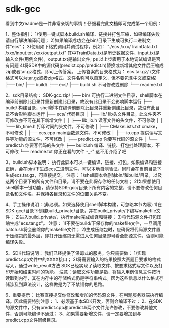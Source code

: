 # sdk-gcc

看到中文readme是一件非常亲切的事情！仔细看完此文档即可完成第一个用例：

1、整体指引：
  1)使用一键式脚本build.sh编译、链接并打包压缩，如果编译失败请自行解决编译问题；
  2)如果编译成功会在bin/目录下生成可执行二进制文件"ecs"；
  3)使用如下格式调用并调试程序，例如：
    "./ecs /xxx/TrainData.txt /xxx/input.txt /xxx/output.txt"
    其中TrainData.txt是历史数据文件，input.txt是输入文件(用例文件)，output.txt是输出文件;
    ps 以上步骤用于本地调试编译是否有问题
  4)将SDK中的源代码(predict.cpp/predict.h)替换或新增其他文件后压缩成zip或者tar.gz格式，即可上传答案。
  上传答案的目录格式为：
  ecs.tar.gz/ (文件格式可以为tar.gz或者zip格式，文件名称可以自定义，但不要包含中文或空格)
    ├── bin/
    ├── build/
    ├── ecs/
    ├── build.sh    不可修改或删除
    └── readme.txt


2、sdk目录结构：
    SDK-gcc.zip/
    ├── bin/                         可执行二进制文件目录，shell脚本在编译前删除此目录并重新创建此目录，故没有此目录不会影响脚本运行
    ├── build/                       构建目录，shell脚本在编译前删除此目录并重新创建此目录，故没有此目录不会影响脚本运行
    ├── ecs/                         代码目录
    │     ├── lib/                   lib头文件目录，此文件夹不可修改亦不可在其下新增文件
    │     │     ├── lib_io.h         读写文件的头文件，不可修改
    │     │     └── lib_time.h       打印时间的头文件，不可修改
    │     ├── CMakeLists.txt         cmake，不可修改
    │     ├── ecs.cpp                main函数源文件，不可修改
    │     ├── io.cpp                 提供读写文件等功能的源文件，不可修改
    │     ├── predict.cpp             你要写代码的源文件
    │     └── predict.h               你要写代码的头文件
    ├── build.sh                     编译、链接、打包批处理脚本，不可修改
    └── readme.txt                   你正在看的文件 -_-" 这不用介绍了吧

3、build.sh脚本说明：
  执行此脚本可以一键编译、链接、打包。如果编译和链接正确，会在bin/下生成ecs二进制文件，可以本地自测验证。同时会在当前目录下生成ecs.tar.gz，可直接提交。
  注意：
    1)shell脚本会删除bin/和build/目录，以及这两个目录下的所有文件和目录。请不要在此保存你的任何文档；
    2)如果想使用shell脚本一键功能，请保持SDK-gcc/目录下所有内容的完整，请不要修改任何目录名和文件名，并保持各目录和文件的位置关系不变。

4、手工操作说明：(非必须。如果选择使用shell脚本构建，可忽略本节内容)
  1)在SDK-gcc/目录下创建build_private/目录，并在build_private/下编写makefile文件；
  2)进入build_private/，执行make完成编译和链接；
  3)将代码源文件打包压缩生成"ecs.tar.gz"。
  注意：
  1)不要在build/下保存你的makefile文件，一旦调用batch.sh将会删除你的makefile文件；
  2)生成压缩包时，应确保将代码源文件置于压缩包的最外层，即打开压缩包无需进入任何目录即可看全部源文件，否则可能编译失败。

5、SDK代码说明：
  我们已经提供了保姆式的服务，你只需要做：
  1)实现predict.cpp文件中的XXXX接口；
  2)将需要输入的结果按照大赛题目要求的格式写入，通过write_result方法
  SDK已经实现了读取文件、按要求格式写文件以及打印开始和结束时间的功能。
  注意：读取文件功能是指，将输入用例信息文件按行读取到内存，其在内存中的存储格式仍是字符串格式。因为这些信息以什么格式存储涉及到算法设计，这样做是为了不禁锢你的思路。

6、重要提示：
  比赛直接提交你修改和增加的代码源文件，在判题服务器端执行编译。因此需要特别注意：
  1、必须基于本SDK开发，否则会编译不过；
  2、在SDK的源文件中，只有predict.cpp和predict.h两个文件允许修改，不要修改其他文件，否则可能编译不通过；
  3、如果需要新增文件，请一定要增加到与predict.cpp文件同级目录。

